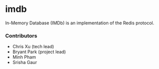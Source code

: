 # imdb
In-Memory Database (IMDb) is an implementation of the Redis protocol.

### Contributors 
- Chris Xu (tech lead)
- Bryant Park (project lead)
- Minh Pham
- Srisha Gaur
